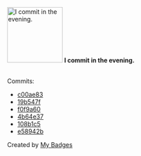 <img src="https://my-badges.github.io/my-badges/evening-commits.png" alt="I commit in the evening." title="I commit in the evening." width="128">
<strong>I commit in the evening.</strong>
<br><br>

Commits:

- <a href="https://github.com/Sajjon/klirr/commit/c00ae830122eeff841bc0ad83c4c56d99f71ce3c">c00ae83</a>
- <a href="https://github.com/Sajjon/klirr/commit/19b547fb302c446e66224b3ee2d4116b3ca24040">19b547f</a>
- <a href="https://github.com/Sajjon/klirr/commit/f0f9a60525a710178fe1a503774c26e2fc931e1a">f0f9a60</a>
- <a href="https://github.com/Sajjon/klirr/commit/4b64e37c3e5b4e39fe0104b05f5aae31c05b6e3f">4b64e37</a>
- <a href="https://github.com/Sajjon/klirr/commit/108b1c55d07d4c7b86a4566d9d0733a4f9623724">108b1c5</a>
- <a href="https://github.com/Sajjon/klirr/commit/e58942b557f054ca38840b70d4a0c6ab93c4a5be">e58942b</a>


Created by <a href="https://github.com/my-badges/my-badges">My Badges</a>